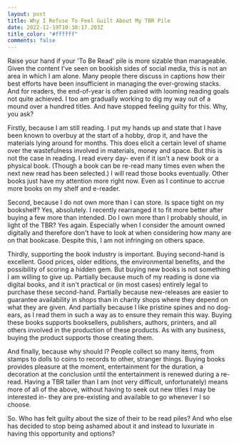 ```yaml
---
layout: post
title: Why I Refuse To Feel Guilt About My TBR Pile
date: 2022-12-19T10:30:17.203Z
title_color: "#ffffff"
comments: false
---
```

Raise your hand if your 'To Be Read' pile is more sizable than manageable. Given the content I've seen on bookish sides of social media, this is not an area in which I am alone. Many people there discuss in captions how their best efforts have been insufficient in managing the ever-growing stacks. And for readers, the end-of-year is often paired with looming reading goals not quite achieved. I too am gradually working to dig my way out of a mound over a hundred titles. And have stopped feeling guilty for this. Why, you ask? 

Firstly, because I am still reading. I put my hands up and state that I have been known to overbuy at the start of a hobby, drop it, and have the materials lying around for months. This does elicit a certain level of shame over the wastefulness involved in materials, money and space. But this is not the case in reading. I read every day- even if it isn't a new book or a physical book. (Though a book can be re-read many times even when the next new read has been selected.) I will read those books eventually. Other books just have my attention more right now. Even as I continue to accrue more books on my shelf and e-reader.

Second, because I do not own more than I can store. Is space tight on my bookshelf? Yes, absolutely. I recently rearranged it to fit more better after buying a few more than intended. Do I own more than I probably should, in light of the TBR? Yes again. Especially when I consider the amount owned digitally and therefore don't have to look at when considering how many are on that bookcase. Despite this, I am not infringing on others space. 

Thirdly, supporting the book industry is important. Buying second-hand is excellent. Good prices, older editions, the environmental benefits, and the possibility of scoring a hidden gem. But buying new books is not something I am willing to give up. Partially because much of my reading is done via digital books, and it isn't practical or (in most cases) entirely legal to purchase these second-hand. Partially because new-releases are easier to guarantee availability in shops than in charity shops where they depend on what they are given. And partially because I like pristine spines and no dog-ears, as I read them in such a way as to ensure they remain this way. Buying these books supports booksellers, publishers, authors, printers, and all others involved in the production of these products. As with any business, buying the product supports those creating them.

And finally, because why should I? People collect so many items, from stamps to dolls to coins to records to other, stranger things. Buying books provides pleasure at the moment, entertainment for the duration, a decoration at the conclusion until the entertainment is renewed during a re-read. Having a TBR taller than I am (not very difficult, unfortunately) means more of all of the above, without having to seek out new titles I may be interested in- they are pre-existing and available to go whenever I so choose.

So. Who has felt guilty about the size of their to be read piles? And who else has decided to stop being ashamed about it and instead to luxuriate in having this opportunity and options?